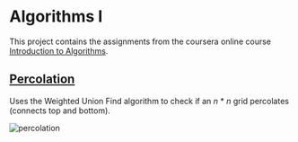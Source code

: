 # Algorithms I 
This project contains the assignments from the coursera online course [Introduction to Algorithms](https://www.coursera.org/learn/algorithms-part1).

## [Percolation](https://github.com/matrodrigues123/algorithms-I/tree/main/percolation)
Uses the Weighted Union Find algorithm to check if an _n_ \* _n_ grid percolates (connects top and bottom). <br/>

![percolation](https://user-images.githubusercontent.com/63891336/150638773-2301e015-3b80-4798-988c-d308c2f94e5c.png)


